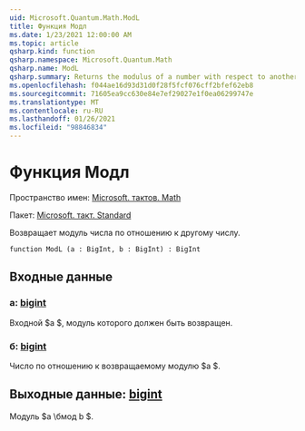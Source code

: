 ```yaml
---
uid: Microsoft.Quantum.Math.ModL
title: Функция Модл
ms.date: 1/23/2021 12:00:00 AM
ms.topic: article
qsharp.kind: function
qsharp.namespace: Microsoft.Quantum.Math
qsharp.name: ModL
qsharp.summary: Returns the modulus of a number with respect to another number.
ms.openlocfilehash: f044ae16d93d31d0f28f5fcf076cff2bfef62eb8
ms.sourcegitcommit: 71605ea9cc630e84e7ef29027e1f0ea06299747e
ms.translationtype: MT
ms.contentlocale: ru-RU
ms.lasthandoff: 01/26/2021
ms.locfileid: "98846834"
---
```

# <a name="modl-function"></a>Функция Модл

Пространство имен: [Microsoft. тактов. Math](xref:Microsoft.Quantum.Math)

Пакет: [Microsoft. такт. Standard](https://nuget.org/packages/Microsoft.Quantum.Standard)


Возвращает модуль числа по отношению к другому числу.

```qsharp
function ModL (a : BigInt, b : BigInt) : BigInt
```


## <a name="input"></a>Входные данные

### <a name="a--bigint"></a>a: [bigint](xref:microsoft.quantum.lang-ref.bigint)

Входной $a $, модуль которого должен быть возвращен.


### <a name="b--bigint"></a>б: [bigint](xref:microsoft.quantum.lang-ref.bigint)

Число по отношению к возвращаемому модулю $a $.



## <a name="output--bigint"></a>Выходные данные: [bigint](xref:microsoft.quantum.lang-ref.bigint)

Модуль $a \бмод b $.